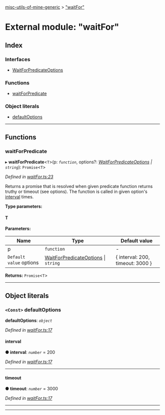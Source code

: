 [misc-utils-of-mine-generic](../README.md) > ["waitFor"](../modules/_waitfor_.md)

# External module: "waitFor"

## Index

### Interfaces

* [WaitForPredicateOptions](../interfaces/_waitfor_.waitforpredicateoptions.md)

### Functions

* [waitForPredicate](_waitfor_.md#waitforpredicate)

### Object literals

* [defaultOptions](_waitfor_.md#defaultoptions)

---

## Functions

<a id="waitforpredicate"></a>

###  waitForPredicate

▸ **waitForPredicate**<`T`>(p: *`function`*, options?: *[WaitForPredicateOptions](../interfaces/_waitfor_.waitforpredicateoptions.md) \| `string`*): `Promise`<`T`>

*Defined in [waitFor.ts:23](https://github.com/cancerberoSgx/misc-utils-of-mine/blob/06f30f7/misc-utils-of-mine-generic/src/waitFor.ts#L23)*

Returns a promise that is resolved when given predicate function returns truthy or timeout (see options). The function is called in given option's [interval](../interfaces/_waitfor_.waitforpredicateoptions.md#interval) times.

**Type parameters:**

#### T 
**Parameters:**

| Name | Type | Default value |
| ------ | ------ | ------ |
| p | `function` | - |
| `Default value` options | [WaitForPredicateOptions](../interfaces/_waitfor_.waitforpredicateoptions.md) \| `string` |  { interval: 200, timeout: 3000 } |

**Returns:** `Promise`<`T`>

___

## Object literals

<a id="defaultoptions"></a>

### `<Const>` defaultOptions

**defaultOptions**: *`object`*

*Defined in [waitFor.ts:17](https://github.com/cancerberoSgx/misc-utils-of-mine/blob/06f30f7/misc-utils-of-mine-generic/src/waitFor.ts#L17)*

<a id="defaultoptions.interval"></a>

####  interval

**● interval**: *`number`* = 200

*Defined in [waitFor.ts:17](https://github.com/cancerberoSgx/misc-utils-of-mine/blob/06f30f7/misc-utils-of-mine-generic/src/waitFor.ts#L17)*

___
<a id="defaultoptions.timeout"></a>

####  timeout

**● timeout**: *`number`* = 3000

*Defined in [waitFor.ts:17](https://github.com/cancerberoSgx/misc-utils-of-mine/blob/06f30f7/misc-utils-of-mine-generic/src/waitFor.ts#L17)*

___

___

